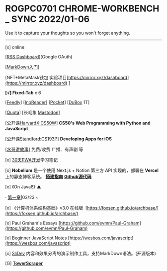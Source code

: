 # ROGPC0701 CHROME-**WORKBENCH** \_ SYNC 2022/01-06

Use it to capture your thoughts so you won't forget anything.

* * *

\[x\] online

\[[RSS Dashboard](https://rssdashboard.appspot.com)\](Google OAuth)

\[[MarkDown入门](https://tingtalk.me/markdown)\]

\[NFT+MetaMask钱包 实验项目[https://mirror.xyz/dashboard](https://mirror.xyz/dashboard) \]

**\[√\] Fixed-Tab** x 6

\[[Feedly](https://feedly.com/i/collection/content/user/26c646c0-4e45-448c-b179-4984d4137046/category/global.all)\] \[[InoReader](https://inoreader.com/dashboard)\] \[[Pocket](https://getpocket.com/my-list)\] \[[DuBox](https://dubox.com/disk/home#/all?path=%2F&vmode=list) 1T\]

\[[Quota](https://quora.com/q/entrepreneurthinking)\] \[长毛象 [Mastodon](https://liker.social/web/timelines/home)\]

\[公开课[HarvardX:CS50W](https://learning.edx.org/course/course-v1:HarvardX+CS50W+Web/home#)\] **CS50's Web Programming with Python and JavaScript**

\[公开课[Standford:CS193P](https://cs193p.sites.stanford.edu)\] **Developing Apps for iOS**

\[[水哥讲故事](https://shuige.club)\] 免费/收费 广播、有声剧 等

  
\[x\] [30天PWA开发](https://ithelp.ithome.com.tw/articles/10186198)学习笔记

\[x\] **Nobelium** 是一个使用 Next.js + Notion 第三方 API 实现的，部署在 **Vercel** 上的静态博客系统。 [**搭建指南**](https://blog.skylershu.com/post/nobelium-deployment-guide) [**Github源代码**](https://github.com/5iCruise/nobelium)

\[x\] 《On Java8》 ▲

· [第一章](https://lingcoder.github.io/OnJava8#/book/01-What-is-an-Object)|03/23 ~

\[x\] 《计算机体系结构基础》v3.0 在线版  [https://foxsen.github.io/archbase/](https://foxsen.github.io/archbase/)

\[x\] Paul Graham's Essays [https://github.com/evmn/Paul-Graham](https://github.com/evmn/Paul-Graham)

\[x\] Beginner JavaScript Notes [https://wesbos.com/javascript](https://wesbos.com/javascript)

\[x\] [SliDev](https://cn.sli.dev) 内容和效果分离的演示制作工具，支持MarkDown语法。(开源版本)

\[G\] [**TowerScraper**](http://oskarstalberg.com/Townscaper#HzhTgFkhKL1lbbTAAAAxe-mJAAAg9QOTAAAA7FdmAAAA2T7cSAAAs34JAAAAY-sVBAAAAsnt57XA08hMMKkAA2LKYGteaDw8GPFRAAA7nkGRERkg9aFEAAIf2CCoAkvfhRVAzIiIeIBwoAkvoBYUAzn2pol8GPBBAAA7nbCAAAkJ_IBAAAIftAAAJkPbgRBAAAAIe-AwDZ4GAg8FlIqWPtTRr34JAAAAU-UzR2VLAs3GQCg_IJHF0KftMjCaCAAQ8sBgBz3vRMAA5DZQUVwXUiAaBzT7EgCAAq34Z_wEfSCgAFAg92AkEg6RSOKoV_aVGAUoAAg4ZLAjqV9_NiBAJfIBzoaJ5LaAAoAAqn2vyTAAAg8nACi8SEknkgAAAAYvNARAAqzekAkWZVFAAA1rVJgqqqgICoe2C3pqqFUQB67X5GN1sgCqHzAAQWZWV9i_ptAAAQmvywMwMw8nAmi8SEEZmZmZeSCCAAAx82AkHpQCJkZ9aBOogqzqq6ZDMqqqmlqqqvfEQVVVVV9hEAAAQlvoFAAAz8pNAAAQm-EQQkXig8kEEBAAA7tBIzjEQE91KoqCg9sVSVVNw3PSqGAa9QCEAAoeRLAkZ_TATBkXigIzTzUEAAAs3GgIPSBRetAg8sBAFANf-mJkAo5DZAADzfCIIvEB5JJACAAA2bDQkHJg8aBERe2CiWAkvfFBqfCY_SMfSmAIzMw82MBRAAA7RqAAAAA2rVBSBAAsntZqiZGYP)